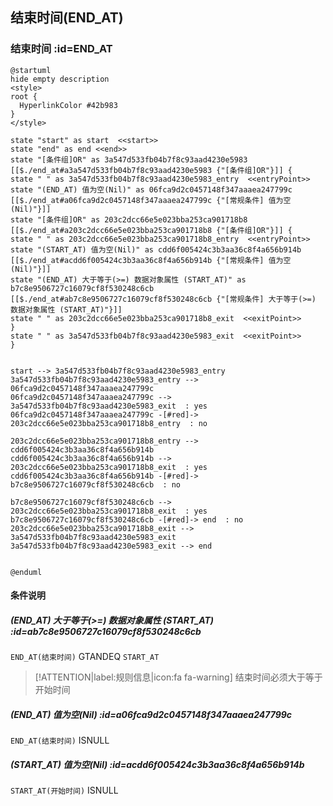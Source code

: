 ## 结束时间(END_AT) <!-- {docsify-ignore-all} -->

   

### 结束时间 :id=END_AT

```plantuml
@startuml
hide empty description
<style>
root {
  HyperlinkColor #42b983
}
</style>

state "start" as start  <<start>>
state "end" as end <<end>>
state "[条件组]OR" as 3a547d533fb04b7f8c93aad4230e5983 [[$./end_at#a3a547d533fb04b7f8c93aad4230e5983 {"[条件组]OR"}]] {
state " " as 3a547d533fb04b7f8c93aad4230e5983_entry  <<entryPoint>>
state "(END_AT) 值为空(Nil)" as 06fca9d2c0457148f347aaaea247799c [[$./end_at#a06fca9d2c0457148f347aaaea247799c {"[常规条件] 值为空(Nil)"}]]
state "[条件组]OR" as 203c2dcc66e5e023bba253ca901718b8 [[$./end_at#a203c2dcc66e5e023bba253ca901718b8 {"[条件组]OR"}]] {
state " " as 203c2dcc66e5e023bba253ca901718b8_entry  <<entryPoint>>
state "(START_AT) 值为空(Nil)" as cdd6f005424c3b3aa36c8f4a656b914b [[$./end_at#acdd6f005424c3b3aa36c8f4a656b914b {"[常规条件] 值为空(Nil)"}]]
state "(END_AT) 大于等于(>=) 数据对象属性 (START_AT)" as b7c8e9506727c16079cf8f530248c6cb [[$./end_at#ab7c8e9506727c16079cf8f530248c6cb {"[常规条件] 大于等于(>=) 数据对象属性 (START_AT)"}]]
state " " as 203c2dcc66e5e023bba253ca901718b8_exit  <<exitPoint>>
}
state " " as 3a547d533fb04b7f8c93aad4230e5983_exit  <<exitPoint>>
}


start --> 3a547d533fb04b7f8c93aad4230e5983_entry 
3a547d533fb04b7f8c93aad4230e5983_entry --> 06fca9d2c0457148f347aaaea247799c 
06fca9d2c0457148f347aaaea247799c --> 3a547d533fb04b7f8c93aad4230e5983_exit  : yes
06fca9d2c0457148f347aaaea247799c -[#red]-> 203c2dcc66e5e023bba253ca901718b8_entry  : no

203c2dcc66e5e023bba253ca901718b8_entry --> cdd6f005424c3b3aa36c8f4a656b914b 
cdd6f005424c3b3aa36c8f4a656b914b --> 203c2dcc66e5e023bba253ca901718b8_exit  : yes
cdd6f005424c3b3aa36c8f4a656b914b -[#red]-> b7c8e9506727c16079cf8f530248c6cb  : no

b7c8e9506727c16079cf8f530248c6cb --> 203c2dcc66e5e023bba253ca901718b8_exit  : yes
b7c8e9506727c16079cf8f530248c6cb -[#red]-> end  : no
203c2dcc66e5e023bba253ca901718b8_exit --> 3a547d533fb04b7f8c93aad4230e5983_exit 
3a547d533fb04b7f8c93aad4230e5983_exit --> end 


@enduml
```

#### 条件说明

##### (END_AT) 大于等于(>=) 数据对象属性 (START_AT) :id=ab7c8e9506727c16079cf8f530248c6cb



`END_AT(结束时间)` GTANDEQ  `START_AT`

> [!ATTENTION|label:规则信息|icon:fa fa-warning]
> 结束时间必须大于等于开始时间


##### (END_AT) 值为空(Nil) :id=a06fca9d2c0457148f347aaaea247799c



`END_AT(结束时间)` ISNULL 

##### (START_AT) 值为空(Nil) :id=acdd6f005424c3b3aa36c8f4a656b914b



`START_AT(开始时间)` ISNULL 






